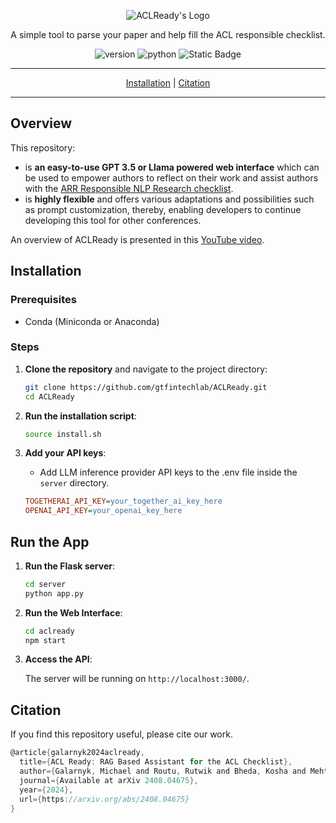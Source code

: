 <p align="center">
  <img src="https://i.imghippo.com/files/FbW4639E.png" alt="ACLReady's Logo"/>
</p>

<p align="center">A simple tool to parse your paper and help fill the ACL responsible checklist.</p>
<p align="center">
<img alt="version" src="https://img.shields.io/badge/version-0.1.0-green">
<img alt="python" src="https://img.shields.io/badge/python-3.11-blue">
<img alt="Static Badge" src="https://img.shields.io/badge/license-CC%20BY%20NC%20ND%204.0-green">
</p>
<div align="center">
<hr>

[Installation](#installation) | [Citation](#citation)

<hr>
</div>

## Overview

This repository:

- is **an easy-to-use GPT 3.5 or Llama powered web interface** which can be used to empower authors to reflect on their work and assist authors with the [ARR Responsible NLP Research checklist](https://aclrollingreview.org/responsibleNLPresearch/).
- is **highly flexible** and offers various adaptations and possibilities such as prompt customization, thereby, enabling developers to continue developing this tool for other conferences.

An overview of ACLReady is presented in this [YouTube video](https://youtu.be/_V0OV2E90FY?si=2v2rlx5T2dQzWK8L).

## Installation

### Prerequisites

- Conda (Miniconda or Anaconda)

### Steps

1. **Clone the repository** and navigate to the project directory:

    ```bash
    git clone https://github.com/gtfintechlab/ACLReady.git
    cd ACLReady
    ```

2. **Run the installation script**:

    ```bash
   source install.sh
    ```

3. **Add your API keys**:

    - Add LLM inference provider API keys to the .env file inside the `server` directory.

    ```ini
    TOGETHERAI_API_KEY=your_together_ai_key_here
    OPENAI_API_KEY=your_openai_key_here
    ```

## Run the App
1. **Run the Flask server**:

    ```bash
    cd server
    python app.py
    ```

2. **Run the Web Interface**:

    ```bash
    cd aclready
    npm start
    ```

3. **Access the API**:

    The server will be running on `http://localhost:3000/`.

## Citation

If you find this repository useful, please cite our work.

```c
@article{galarnyk2024aclready,
  title={ACL Ready: RAG Based Assistant for the ACL Checklist},
  author={Galarnyk, Michael and Routu, Rutwik and Bheda, Kosha and Mehta, Priyanshu and Shah, Agam and Chava, Sudheer},
  journal={Available at arXiv 2408.04675},
  year={2024},
  url={https://arxiv.org/abs/2408.04675}
}
```

